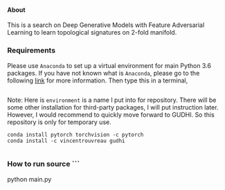 #### About
This is a search on Deep Generative Models with Feature Adversarial Learning to learn topological signatures on 2-fold manifold.

### Requirements

Please use `Anaconda` to set up a virtual environment for main Python 3.6 packages. If you have not known what is `Anaconda`, please go to the following [link](!https://conda.io/docs/user-guide/install/index.html) for more information. Then type this in a terminal,
```conda env create -n environment.yml
```
Note: Here is `environment` is a name I put into for repository. There will be some other installation for third-party packages, I will put instruction later. However, I would recommend to quickly move forward to GUDHI. So this repository is only for temporary use.

```
conda install pytorch torchvision -c pytorch
conda install -c vincentrouvreau gudhi
```

```numpy
```
### How to run source ```
python main.py
```
